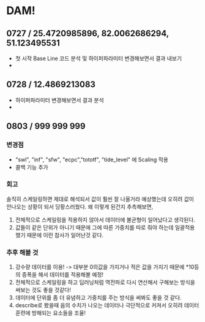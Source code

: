 # DAM!

## 0727 / 25.4720985896, 82.0062686294, 51.123495531
- 첫 시작 Base Line 코드 분석 및 하이퍼파라미터 변경해보면서 결과 내보기 
- 
## 0728 / 12.4869213083

- 하이퍼파라미터 변경해보면서 결과 분석
- 
## 0803 / 999 999 999

### 변경점
- "swl", "inf", "sfw", "ecpc","tototf", "tide_level" 에 Scaling 적용
- 콜백 기능 추가
### 회고
솔직히 스케일링하면 제대로 해석되서 값이 훨씬 잘 나올거라 예상했는데 오히려 값이 안나오는 상황이 되서 당황스러웠다.
왜 이렇게 된건지 추측해보면,
1. 전체적으로 스케일링을 적용하지 않아서 데이터에 불균형이 일어났다고 생각된다.
2. 값들이 같은 단위가 아니기 때문에 그에 따른 가중치를 따로 줘야 하는데 일괄적용 했기 때문에 이런 참사가 일어난것 같다.

### 추후 해볼 것
1. 강수량 데이터를 이용!
-> 대부분 0의값을 가지거나 적은 값을 가지기 때문에 *10등의 증폭을 해서 데이터를 적용해볼 예정!
2. 전체적으로 스케일링을 하고 딥러닝처럼 역전파로 다시 연산해서 구해보는 방식을 써보는 것도 좋을 것같다!
3. 데이터에 단위를 좀 더 유념하고 가중치를 주는 방식을 써봐도 좋을 것 같다.
4. describe로 봤을때 음의 수치가 나오는 데이터나 극단적으로 커져서 오히려 데이터 훈련에 방해되는 요소들을 조율!
